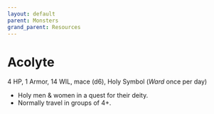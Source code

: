 ```yaml
---
layout: default
parent: Monsters
grand_parent: Resources
---
```


# Acolyte  

4 HP, 1 Armor, 14 WIL, mace (d6), Holy Symbol (_Ward_ once per day)  

- Holy men & women in a quest for their deity.  
- Normally travel in groups of 4+.  


